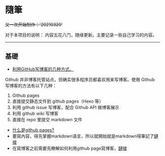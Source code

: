 # 隨筆

~~又一次开始制作：'20210320'~~



对于本项目的说明：
内容五花八门，随缘更新。主要记录一些自己学习的内容。

---

## 基礎
* [利用GitHub写博客的几种方式。](https://github.com/rainzhaojy/blogs/issues/1#issue-187548656)

Github 并非博客托管站点，但确实很多程序员都喜欢用来写博客。使用 Github 写博客的方法有以下几种：

1. Github pages
2. 直接提交静态文件到 github pages（Hexo 等）
3. 利用 github issue 写博客，配合 Github API 做博客展示
4. 利用 github wiki 写博客
5. 直接在 repo 里提交 markdown 文件


* [什么是github pages?](_posts/2013-03-15-github_pages.md)
* 要寫內容，得先掌握markdown语言，所以就開始就是markdown得筆記了[鏈接](_posts/2013-03-12-markdown.md)
* 在寫博客之前需要先瞭解如何利用github page寫博客，[鏈接](https://qvbblt.github.io/404.github.io/)
